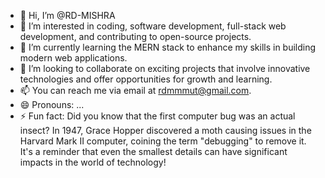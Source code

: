- 👋 Hi, I’m @RD-MISHRA
- 👀 I’m interested in coding, software development, full-stack web development, and contributing to open-source projects.
- 🌱 I’m currently learning the MERN stack to enhance my skills in building modern web applications.
- 💞️ I’m looking to collaborate on exciting projects that involve innovative technologies and offer opportunities for growth and learning.
- 📫 You can reach me via email at rdmmmut@gmail.com.
- 😄 Pronouns: ...
- ⚡ Fun fact: Did you know that the first computer bug was an actual insect? In 1947, Grace Hopper discovered a moth causing issues in the Harvard Mark II computer, coining the term "debugging" to remove it. It's a reminder that even the smallest details can have significant impacts in the world of technology!

<!---
RD-MISHRA/RD-MISHRA is a ✨ special ✨ repository because its `README.md` (this file) appears on your GitHub profile.
You can click the Preview link to take a look at your changes.
--->
